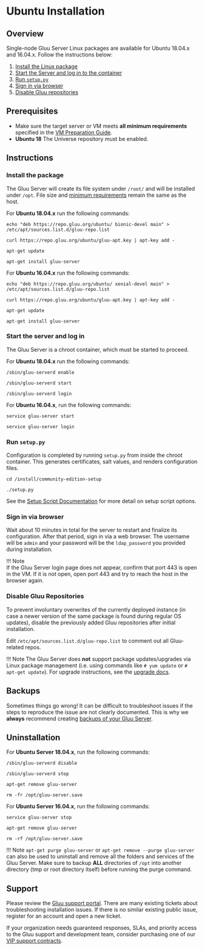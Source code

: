 # Ubuntu Installation 
## Overview
Single-node Gluu Server Linux packages are available for Ubuntu 18.04.x and 16.04.x. Follow the instructions below: 

1. [Install the Linux package](#install-the-package)
2. [Start the Server and log in to the container](#start-the-server-and-log-in)
3. [Run `setup.py`](#run-setuppy)
4. [Sign in via browser](#sign-in-via-browser)
5. [Disable Gluu repositories](#disable-gluu-repositories)

## Prerequisites
- Make sure the target server or VM meets **all minimum requirements** specified in the [VM Preparation Guide](../installation-guide/index.md). 
- **Ubuntu 18** The Universe repository must be enabled.

## Instructions

### Install the package
The Gluu Server will create its file system under `/root/` and will be installed under `/opt`. File size and [minimum requirements](../installation-guide/index.md) remain the same as the host.


For **Ubuntu 18.04.x** run the following commands: 

```
echo "deb https://repo.gluu.org/ubuntu/ bionic-devel main" > /etc/apt/sources.list.d/gluu-repo.list
```

```
curl https://repo.gluu.org/ubuntu/gluu-apt.key | apt-key add -
```

```
apt-get update
```

```
apt-get install gluu-server
```

For **Ubuntu 16.04.x** run the following commands:  

```
echo "deb https://repo.gluu.org/ubuntu/ xenial-devel main" > /etc/apt/sources.list.d/gluu-repo.list
```

```
curl https://repo.gluu.org/ubuntu/gluu-apt.key | apt-key add -
```

```
apt-get update
```

```
apt-get install gluu-server
```

### Start the server and log in

The Gluu Server is a chroot container, which must be started to proceed. 

For **Ubuntu 18.04.x** run the following commands: 

```
/sbin/gluu-serverd enable
```

```
/sbin/gluu-serverd start
```

```
/sbin/gluu-serverd login
```

For **Ubuntu 16.04.x**, run the following commands:

```
service gluu-server start
```

```
service gluu-server login
```

### Run `setup.py`

Configuration is completed by running `setup.py` from inside the chroot container. This generates certificates, salt values, and renders configuration files.

```
cd /install/community-edition-setup
```

```
./setup.py
```   

See the [Setup Script Documentation](./setup_py.md#setup-prompt) for more detail on setup script options.

### Sign in via browser

Wait about 10 minutes in total for the server to restart and finalize its configuration. After that period, sign in via a web browser. The username will be `admin` and your password will be the `ldap_password` you provided during installation. 

!!! Note   
    If the Gluu Server login page does not appear, confirm that port 443 is open in the VM. If it is not open, open port 443 and try to reach the host in the browser again.   

### Disable Gluu Repositories

To prevent involuntary overwrites of the currently deployed instance (in case a newer version of the same package is found during regular OS updates), disable the previously added Gluu repositories after initial installation. 

Edit `/etc/apt/sources.list.d/gluu-repo.list` to comment out all Gluu-related repos.     

!!! Note
    The Gluu Server does **not** support package updates/upgrades via Linux package management (i.e. using commands like `# yum update` or `# apt-get update`). For upgrade instructions, see the [upgrade docs](../upgrade/index.md).

## Backups
Sometimes things go wrong! It can be difficult to troubleshoot issues if the steps to reproduce the issue are not clearly documented. This is why we **always** recommend creating [backups of your Gluu Server](../operation/backup.md). 

## Uninstallation

For **Ubuntu Server 18.04.x**, run the following commands:

```
/sbin/gluu-serverd disable
```

```
/sbin/gluu-serverd stop
```

```
apt-get remove gluu-server
```

```
rm -fr /opt/gluu-server.save
```

For **Ubuntu Server 16.04.x**, run the following commands:

```
service gluu-server stop
```

```
apt-get remove gluu-server
```

```
rm -rf /opt/gluu-server.save
```


!!! Note
    `apt-get purge gluu-server` or `apt-get remove --purge gluu-server` can also be used to uninstall and remove all the folders and services of the Gluu Server. Make sure to backup **ALL** directories of `/opt` into another directory (tmp or root directory itself) before running the purge command.

## Support
Please review the [Gluu support portal](https://support.gluu.org). There are many existing tickets about troubleshooting installation issues. If there is no similar existing public issue, register for an account and open a new ticket. 

If your organization needs guaranteed responses, SLAs, and priority access to the Gluu support and development team, consider purchasing one of our [VIP support contracts](https://gluu.org/pricing).  
